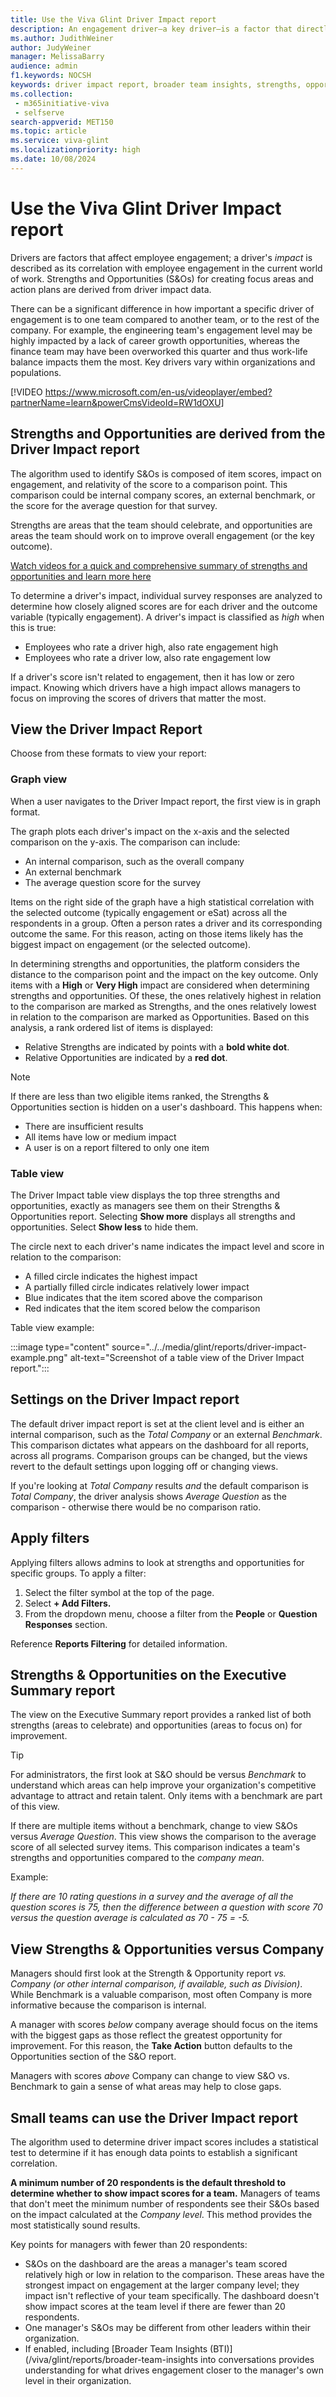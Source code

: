 ```yaml
---
title: Use the Viva Glint Driver Impact report
description: An engagement driver—a key driver—is a factor that directly correlates to an organization's employees' happiness at work. 
ms.author: JudithWeiner
author: JudyWeiner
manager: MelissaBarry
audience: admin
f1.keywords: NOCSH
keywords: driver impact report, broader team insights, strengths, opportunities, key drivers, graph view, table view, executive summary report
ms.collection: 
 - m365initiative-viva
 - selfserve
search-appverid: MET150
ms.topic: article
ms.service: viva-glint
ms.localizationpriority: high
ms.date: 10/08/2024
---
```


# Use the Viva Glint Driver Impact report

Drivers are factors that affect employee engagement; a driver's *impact* is described as its correlation with employee engagement in the current world of work. Strengths and Opportunities (S&Os) for creating focus areas and action plans are derived from driver impact data.

There can be a significant difference in how important a specific driver of engagement is to one team compared to another team, or to the rest of the company. For example, the engineering team's engagement level may be highly impacted by a lack of career growth opportunities, whereas the finance team may have been overworked this quarter and thus work-life balance impacts them the most. Key drivers vary within organizations and populations.

[!VIDEO https://www.microsoft.com/en-us/videoplayer/embed?partnerName=learn&powerCmsVideoId=RW1dOXU]

## Strengths and Opportunities are derived from the Driver Impact report

The algorithm used to identify S&Os is composed of item scores, impact on engagement, and relativity of the score to a comparison point. This comparison could be internal company scores, an external benchmark, or the score for the average question for that survey.

Strengths are areas that the team should celebrate, and opportunities are areas the team should work on to improve overall engagement (or the key outcome).

[Watch videos for a quick and comprehensive summary of strengths and opportunities and learn more here](viva/glint/reports/act-strengths-opportunities)

To determine a driver's impact, individual survey responses are analyzed to determine how closely aligned scores are for each driver and the outcome variable (typically engagement). A driver's impact is classified as *high* when this is true:

- Employees who rate a driver high, also rate engagement high
- Employees who rate a driver low, also rate engagement low

If a driver's score isn't related to engagement, then it has low or zero impact. Knowing which drivers have a high impact allows managers to focus on improving the scores of drivers that matter the most.

## View the Driver Impact Report

Choose from these formats to view your report:

### Graph view

When a user navigates to the Driver Impact report, the first view is in graph format.

The graph plots each driver's impact on the x-axis and the selected comparison on the y-axis. The comparison can include:

- An internal comparison, such as the overall company
- An external benchmark
- The average question score for the survey

Items on the right side of the graph have a high statistical correlation with the selected outcome (typically engagement or eSat) across all the respondents in a group. Often a person rates a driver and its corresponding outcome the same. For this reason, acting on those items likely has the biggest impact on engagement (or the selected outcome).

In determining strengths and opportunities, the platform considers the distance to the comparison point and the impact on the key outcome. Only items with a **High** or **Very High** impact are considered when determining strengths and opportunities. Of these, the ones relatively highest in relation to the comparison are marked as Strengths, and the ones relatively lowest in relation to the comparison are marked as Opportunities. Based on this analysis, a rank ordered list of items is displayed:

- Relative Strengths are indicated by points with a **bold white dot**.
- Relative Opportunities are indicated by a **red dot**.

> [!NOTE]
> If there are less than two eligible items ranked, the Strengths & Opportunities section is hidden on a user's dashboard. This happens when:
> - There are insufficient results
> - All items have low or medium impact
> - A user is on a report filtered to only one item

### Table view

The Driver Impact table view displays the top three strengths and opportunities, exactly as managers see them on their Strengths & Opportunities report. Selecting  **Show more** displays all strengths and opportunities. Select **Show less** to hide them.

The circle next to each driver's name indicates the impact level and score in relation to the comparison:

- A filled circle indicates the highest impact
- A partially filled circle indicates relatively lower impact
- Blue indicates that the item scored above the comparison
- Red indicates that the item scored below the comparison

 Table view example:

 :::image type="content" source="../../media/glint/reports/driver-impact-example.png" alt-text="Screenshot of a table view of the Driver Impact report.":::

## Settings on the Driver Impact report

The default driver impact report is set at the client level and is either an internal comparison, such as the *Total Company* or an external *Benchmark*. This comparison dictates what appears on the dashboard for all reports, across all programs. Comparison groups can be changed, but the views revert to the default settings upon logging off or changing views.

If you're looking at *Total Company* results *and* the default comparison is *Total Company*, the driver analysis shows *Average Question* as the comparison - otherwise there would be no comparison ratio.

## Apply filters

Applying filters allows admins to look at strengths and opportunities for specific groups. To apply a filter:

1. Select the filter symbol at the top of the page.
2. Select  **+ Add Filters.**
3. From the dropdown menu, choose a filter from the **People** or **Question Responses** section.

Reference **Reports Filtering** for detailed information.

## Strengths & Opportunities on the Executive Summary report

The view on the Executive Summary report provides a ranked list of both strengths (areas to celebrate) and opportunities (areas to focus on) for improvement.

>[!TIP]
> For administrators, the first look at S&O should be versus *Benchmark* to understand which areas can help improve your organization's competitive advantage to attract and retain talent. Only items with a benchmark are part of this view.
>
>If there are multiple items without a benchmark, change to view S&Os versus *Average Question*. This view shows the comparison to the average score of all selected survey items. This comparison indicates a team's strengths and opportunities compared to the *company mean*.
>
>Example:
>
>*If there are 10 rating questions in a survey and the average of all the question scores is 75, then the difference between a question with score 70 versus the question average is calculated as 70 - 75 = -5.*

## View Strengths & Opportunities versus Company

Managers should first look at the Strength & Opportunity report *vs. Company (or other internal comparison, if available, such as Division)*. While Benchmark is a valuable comparison, most often Company is more informative because the comparison is internal.

A manager with scores *below* company average should focus on the items with the biggest gaps as those reflect the greatest opportunity for improvement. For this reason, the **Take Action** button defaults to the Opportunities section of the S&O report.

Managers with scores *above* Company can change to view S&O vs. Benchmark to gain a sense of what areas may help to close gaps.

## Small teams can use the Driver Impact report

The algorithm used to determine driver impact scores includes a statistical test to determine if it has enough data points to establish a significant correlation. 

**A minimum number of 20 respondents is the default threshold to determine whether to show impact scores for a team.** Managers of teams that don't meet the minimum number of respondents see their S&Os based on the impact calculated at the *Company level*. This method provides the most statistically sound results.

Key points for managers with fewer than 20 respondents:

- S&Os on the dashboard are the areas a manager's team scored relatively high or low in relation to the comparison. These areas have the strongest impact on engagement at the larger company level; they impact isn't reflective of your team specifically. The dashboard doesn't show impact scores at the team level if there are fewer than 20 respondents.
- One manager's S&Os may be different from other leaders within their organization.
- If enabled, including [Broader Team Insights (BTI)](/viva/glint/reports/broader-team-insights into conversations provides understanding for what drives engagement closer to the manager's own level in their organization.

